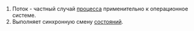 1. Поток - частный случай [процесса](./Процесс.md) применительно к операционное системе.
0. Выполняет синхронную смену [состояний](./Состояние.md).
